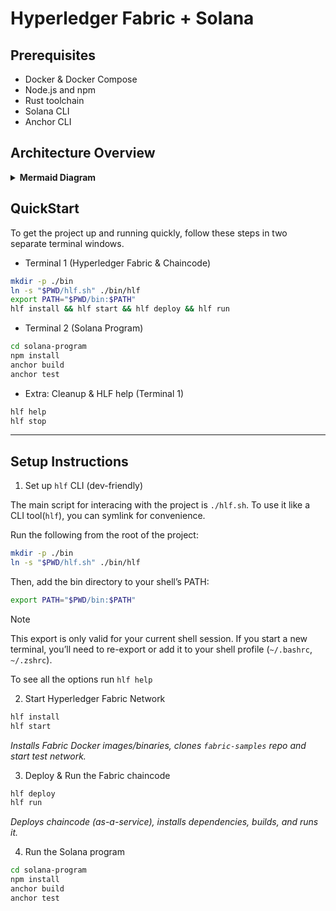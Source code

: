 # Hyperledger Fabric + Solana

## Prerequisites

* Docker & Docker Compose
* Node.js and npm
* Rust toolchain
* Solana CLI
* Anchor CLI

## Architecture Overview

<details>
<summary><strong>Mermaid Diagram</strong></summary>

```mermaid
sequenceDiagram
  participant User
  participant API
  participant Solana
  participant Fabric

  User->>Fabric: registerUser(solanaAddress)
  Fabric-->>User: DH Public Key

  User->>API: submitVote(pollId, voteOption)

  API->>Fabric: submitVote()
  Note right of Fabric: Encrypt vote using DH\nshared secret (user, trusted party)
  Fabric-->>API: Encrypted vote ID

  API->>Solana: vote(pollId, option, hlfVoteId)
  Solana-->>API: Confirm transaction

  User->>API: countVotes(pollId)
  API->>Fabric: countVotes()
  Note right of Fabric: Decrypt and tally votes
  Fabric-->>API: {OptionA: 1, OptionB: 1}

  API-->>User: Results
````
</details>

## QuickStart
To get the project up and running quickly, follow these steps in two separate terminal windows.
- Terminal 1 (Hyperledger Fabric & Chaincode)
```bash
mkdir -p ./bin
ln -s "$PWD/hlf.sh" ./bin/hlf
export PATH="$PWD/bin:$PATH"
hlf install && hlf start && hlf deploy && hlf run
```
- Terminal 2 (Solana Program)
```bash
cd solana-program
npm install
anchor build
anchor test
```

- Extra: Cleanup & HLF help (Terminal 1)
```bash
hlf help
hlf stop
```
--- 
## Setup Instructions
1. Set up `hlf` CLI (dev-friendly)

The main script for interacing with the project is `./hlf.sh`. To use it like a CLI tool(`hlf`), you can symlink for convenience.

Run the following from the root of the project:
```bash
mkdir -p ./bin
ln -s "$PWD/hlf.sh" ./bin/hlf
```
Then, add the bin directory to your shell’s PATH:
```bash
export PATH="$PWD/bin:$PATH"
```
> [!NOTE]
> This export is only valid for your current shell session. If you start a new terminal, you’ll need to re-export or add it to your shell profile (`~/.bashrc`, `~/.zshrc`).

To see all the options run `hlf help`

2. Start Hyperledger Fabric Network
```bash
hlf install
hlf start
```
_Installs Fabric Docker images/binaries, clones `fabric-samples` repo and start test network._

3. Deploy & Run the Fabric chaincode
```bash
hlf deploy
hlf run
```
_Deploys chaincode (as-a-service), installs dependencies, builds, and runs it._

4. Run the Solana program
```bash
cd solana-program
npm install
anchor build
anchor test
```
